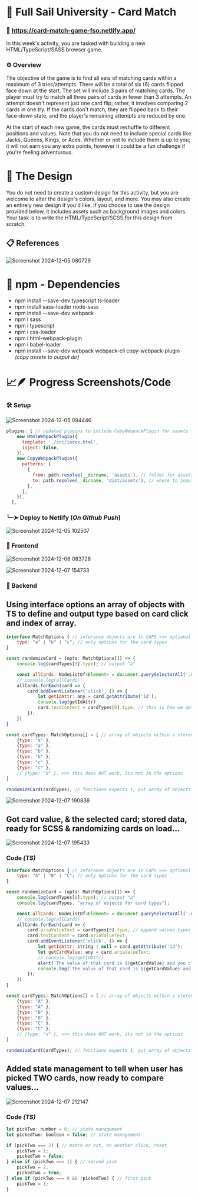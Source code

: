 # 📝 Full Sail University - Card Match

### 🔗 https://card-match-game-fso.netlify.app/

In this week's activity, you are tasked with building a new HTML/TypeScript/SASS browser game.

### ⚙️ Overview

The objective of the game is to find all sets of matching cards within a maximum of 3 tries/attempts. There will be a total of six (6) cards flipped face down at the start. The set will include 3 pairs of matching cards. The player must try to match all three pairs of cards in fewer than 3 attempts. An attempt doesn't represent just one card flip; rather, it involves comparing 2 cards in one try. If the cards don't match, they are flipped back to their face-down state, and the player's remaining attempts are reduced by one.

At the start of each new game, the cards must reshuffle to different positions and values. Note that you do not need to include special cards like Jacks, Queens, Kings, or Aces. Whether or not to include them is up to you; it will not earn you any extra points, however it could be a fun challenge if you're feeling adventurous.

# 🎨 The Design

You do not need to create a custom design for this activity, but you are welcome to alter the design's colors, layout, and more. You may also create an entirely new design if you'd like. If you choose to use the design provided below, it includes assets such as background images and colors. Your task is to write the HTML/TypeScript/SCSS for this design from scratch. 

## 📋 References

![Screenshot 2024-12-05 080729](https://github.com/user-attachments/assets/041afcb1-d1be-4091-82fb-a6b8d9d883d2)

# 🔗 npm - Dependencies

- npm install --save-dev typescript ts-loader
- npm install sass-loader node-sass
- npm install --save-dev webpack
- npm i sass
- npm i typescript
- npm i css-loader
- npm i html-webpack-plugin
- npm i babel-loader
- npm install --save-dev webpack webpack-cli copy-webpack-plugin _(copy assets to output dir)_

# 📈🪶 Progress Screenshots/Code

### 🛠️ Setup 

![Screenshot 2024-12-05 094446](https://github.com/user-attachments/assets/6ccf7a4d-6529-4395-82a2-d971f3347f8e)

```javascript
plugins: [ // updated plugins to include CopyWebpackPlugin for assets folder _outside_ src dir
    new HtmlWebpackPlugin({
      template: './src/index.html',
      inject: false,
    }),
    new CopyWebpackPlugin({
      patterns: [
        {
          from: path.resolve(__dirname, 'assets'), // folder for assets to copy
          to: path.resolve(__dirname, 'dist/assets'), // where to input the copied folder
        },
      ],
    }),
  ],
```

### ╰┈➤ Deploy to Netlify (**_On Github Push_**)

![Screenshot 2024-12-05 102507](https://github.com/user-attachments/assets/191f15b6-5509-4dc3-b056-c8e18c6accab)

### 📘 Frontend

![Screenshot 2024-12-06 083728](https://github.com/user-attachments/assets/04893251-073f-468f-a253-7e6035726c7d)

![Screenshot 2024-12-07 154733](https://github.com/user-attachments/assets/16453e07-faf3-46cb-80fc-5f07db708cb1)

### 📖 Backend

## Using interface options an array of objects with TS to define and output type based on card click and index of array.

```javascript
interface MatchOptions { // inferance objects are in CAPS >>> optional sets will end with "?" ex: type: "a" | type?: "b"
    type: "a" | "b" | "c"; // only options for the card types
}

const randomizeCard = (opts: MatchOptions[]) => {
    console.log(cardTypes[0].type); // output "a"

    const allCards: NodeListOf<Element> = document.querySelectorAll('.card');
    // console.log(allCards)
    allCards.forEach(card => {
        card.addEventListener('click', () => {
            let getIdAttr: any = card.getAttribute('id');
            console.log(getIdAttr)
            card.textContent = cardTypes[0].type; // this is how we get the card and into the correct (RANDOM) letter 
        });
    })
}

const cardTypes: MatchOptions[] = [ // array of objects within a stored variable
    {type: "a" },
    {type: "a" },
    {type: "b" },
    {type: "b" },
    {type: "c" },
    {type: "c" },
    // {type: "d" }, >>> this does NOT work, its not in the options
]

randomizeCard(cardTypes); // functions expects 1, put array of objects inside variables to call function and use within
```

![Screenshot 2024-12-07 190836](https://github.com/user-attachments/assets/ddfce91a-2ac7-4eef-a5cb-448c5578d0e6)

## Got card value, & the selected card; stored data, ready for SCSS & randomizing cards on load...
![Screenshot 2024-12-07 195433](https://github.com/user-attachments/assets/9a837a1c-8b9b-4854-a1a5-68c1ea787e22)

### Code _(TS)_
```javascript
interface MatchOptions { // inferance objects are in CAPS >>> optional sets will end with "?" ex: type: "a" | type?: "b"
    type: "A" | "B" | "C"; // only options for the card types
}

const randomizeCard = (opts: MatchOptions[]) => {
    console.log(cardTypes[0].type); // output "a"
    console.log(cardTypes, "array of objects for card types");

    const allCards: NodeListOf<Element> = document.querySelectorAll('.card');
    // console.log(allCards)
    allCards.forEach(card => {
        card.ariaValueText = cardTypes[0].type; // append values types "A, B, C" to the cards
        card.textContent = card.ariaValueText;
        card.addEventListener('click', () => {
            let getIdAttr: string | null = card.getAttribute('id');
            let getCardValue: any = card.ariaValueText;
            // console.log(getIdAttr)
            alert(`The value of that card is ${getCardValue} and you clicked on the ${getIdAttr} card.`);
            console.log(`The value of that card is ${getCardValue} and you clicked on the ${getIdAttr} card.`);
        });
    })
}

const cardTypes: MatchOptions[] = [ // array of objects within a stored variable
    {type: "A" },
    {type: "A" },
    {type: "B" },
    {type: "B" },
    {type: "C" },
    {type: "C" },
    // {type: "d" }, >>> this does NOT work, its not in the options
]

randomizeCard(cardTypes); // functions expects 1, put array of objects inside variables to call function and use within
```
## Added state management to tell when user has picked TWO cards, now ready to compare values... 
![Screenshot 2024-12-07 212147](https://github.com/user-attachments/assets/3686d577-8a52-42f0-8cb7-1d6cddd66d81)

### Code _(TS)_
```javascript 
let pickTwo: number = 0; // state management 
let pickedTwo: boolean = false; // state management 

if (pickTwo === 2) { // match or not, on another click, reset
    pickTwo = 1;
    pickedTwo = false;
} else if (pickTwo === 1) { // second pick
    pickTwo = 2;
    pickedTwo = true;
} else if (pickTwo === 0 && !pickedTwo) { // first pick
    pickTwo = 1;
}
```
